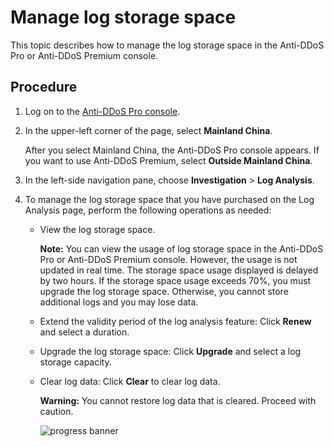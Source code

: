 # Manage log storage space

This topic describes how to manage the log storage space in the Anti-DDoS Pro or Anti-DDoS Premium console.

## Procedure

1.  Log on to the [Anti-DDoS Pro console](https://yundun.console.aliyun.com/?p=ddoscoo).

2.  In the upper-left corner of the page, select **Mainland China**.

    After you select Mainland China, the Anti-DDoS Pro console appears. If you want to use Anti-DDoS Premium, select **Outside Mainland China**.

3.  In the left-side navigation pane, choose **Investigation** \> **Log Analysis**.

4.  To manage the log storage space that you have purchased on the Log Analysis page, perform the following operations as needed:

    -   View the log storage space.

        **Note:** You can view the usage of log storage space in the Anti-DDoS Pro or Anti-DDoS Premium console. However, the usage is not updated in real time. The storage space usage displayed is delayed by two hours. If the storage space usage exceeds 70%, you must upgrade the log storage space. Otherwise, you cannot store additional logs and you may lose data.

    -   Extend the validity period of the log analysis feature: Click **Renew** and select a duration.
    -   Upgrade the log storage space: Click **Upgrade** and select a log storage capacity.
    -   Clear log data: Click **Clear** to clear log data.

        **Warning:** You cannot restore log data that is cleared. Proceed with caution.

        ![progress banner](https://static-aliyun-doc.oss-cn-hangzhou.aliyuncs.com/assets/img/en-US/6928549951/p33774.png)



